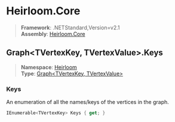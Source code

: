 # Heirloom.Core

> **Framework**: .NETStandard,Version=v2.1  
> **Assembly**: [Heirloom.Core][0]  

## Graph\<TVertexKey, TVertexValue>.Keys

> **Namespace**: [Heirloom][0]  
> **Type**: [Graph\<TVertexKey, TVertexValue>][1]  

### Keys

An enumeration of all the names/keys of the vertices in the graph.

```cs
IEnumerable<TVertexKey> Keys { get; }
```

[0]: ../Heirloom.Core.md
[1]: Heirloom.Graph[TVertexKey,TVertexValue].md
